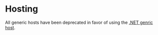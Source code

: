 # Hosting

All generic hosts have been deprecated in favor of using the [.NET genric host](https://docs.microsoft.com/en-us/aspnet/core/fundamentals/host/generic-host).